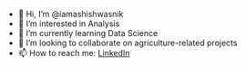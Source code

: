 - 👋 Hi, I’m @iamashishwasnik
- 👀 I’m interested in Analysis
- 🌱 I’m currently learning Data Science
- 💞️ I’m looking to collaborate on agriculture-related projects
- 📫 How to reach me: [LinkedIn](https://www.linkedin.com/in/ashishwasnik/)
